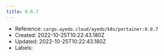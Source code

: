 ```yaml
---
title: 0.0.7
---
```



- Reference: `cargo.ayedo.cloud/ayedo/k8s/portainer:0.0.7`
- Created: 2022-10-25T10:22:43.180Z
- Updated: 2022-10-25T10:22:43.180Z
- Labels:



